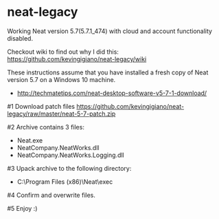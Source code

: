 # neat-legacy
Working Neat version 5.7(5.7.1_474) with cloud and account functionality disabled.

Checkout wiki to find out why I did this: https://github.com/kevingigiano/neat-legacy/wiki

These instructions assume that you have installed a fresh copy of Neat version 5.7 on a Windows 10 machine.
* http://techmatetips.com/neat-desktop-software-v5-7-1-download/

#1 Download patch files https://github.com/kevingigiano/neat-legacy/raw/master/neat-5-7-patch.zip

#2 Archive contains 3 files:
* Neat.exe
* NeatCompany.NeatWorks.dll
* NeatCompany.NeatWorks.Logging.dll

#3 Upack archive to the following directory:
* C:\Program Files (x86)\Neat\exec

#4 Confirm and overwrite files.

#5 Enjoy :)


